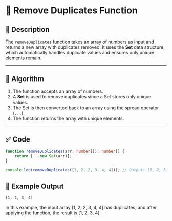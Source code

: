 # 🔄 Remove Duplicates Function

## 🧮 Description
The `removeDuplicates` function takes an array of numbers as input and returns a new array with duplicates removed. It uses the **Set** data structure, which automatically handles duplicate values and ensures only unique elements remain.

---

## 📐 Algorithm

1. The function accepts an array of numbers.
2. A **Set** is used to remove duplicates since a Set stores only unique values.
3. The Set is then converted back to an array using the spread operator (`...`).
4. The function returns the array with unique elements.

---

## ✅ Code

```typescript
function removeDuplicates(arr: number[]): number[] {
    return [...new Set(arr)];
}

console.log(removeDuplicates([1, 2, 2, 3, 4, 4])); // Output: [1, 2, 3, 4]
```
## 🧪 Example Output
```
[1, 2, 3, 4]
```
In this example, the input array [1, 2, 2, 3, 4, 4] has duplicates, and after applying the function, the result is [1, 2, 3, 4].
#

